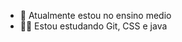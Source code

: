 - 🏫 Atualmente estou no ensino medio
- 👨‍💻 Estou estudando Git, CSS e java

<!---
Loy4D/Loy4D is a ✨ special ✨ repository because its `README.md` (this file) appears on your GitHub profile.
You can click the Preview link to take a look at your changes.
--->
